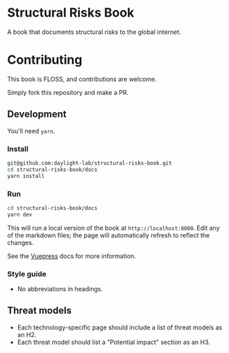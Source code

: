 # Structural Risks Book

A book that documents structural risks to the global internet.

# Contributing

This book is FLOSS, and contributions are welcome. 

Simply fork this repository and make a PR.

## Development

You'll need `yarn`.

### Install

``` sh
git@github.com:daylight-lab/structural-risks-book.git
cd structural-risks-book/docs
yarn install
```

### Run

``` sh
cd structural-risks-book/docs
yarn dev
```

This will run a local version of the book at `http://localhost:8080`. Edit any of the markdown files; the page will automatically refresh to reflect the changes.

See the [Vuepress](https://vuepress.vuejs.org/) docs for more information.


### Style guide

- No abbreviations in headings.

## Threat models
- Each technology-specific page should include a list of threat models as an H2. 
- Each threat model should list a "Potential impact" section as an H3.
